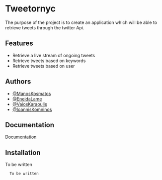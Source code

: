 
# Tweetornyc

The purpose of the project is to create an application which will be able to retrieve tweets through the twitter Api.


## Features

- Retrieve a live stream of ongoing tweets
- Retrieve tweets based on keywords
- Retrieve tweets based on user


## Authors

- [@ManosKosmatos](https://github.com/chayoz)
- [@EneidaLame](https://github.com/EneidaLame)
- [@VaiosKaraoulis](https://github.com/ikomninos)
- [@IoannisKomninos](https://github.com/Voiskar)


## Documentation

[Documentation]()


## Installation

To be written

```bash
  To be written
```
    
